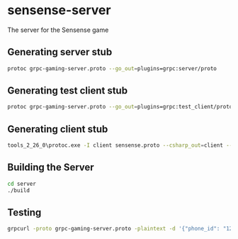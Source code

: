 # sensense-server
The server for the Sensense game

## Generating server stub

```bash
protoc grpc-gaming-server.proto --go_out=plugins=grpc:server/proto
```

## Generating test client stub

```bash
protoc grpc-gaming-server.proto --go_out=plugins=grpc:test_client/proto
```

## Generating client stub

```bash
tools_2_26_0\protoc.exe -I client sensense.proto --csharp_out=client --grpc_out=client --plugin=protoc-gen-grpc=tools_2_26_0\grpc_csharp_plugin.exe --proto_path=.
```

## Building the Server

```bash
cd server
./build
```

## Testing

```bash
grpcurl -proto grpc-gaming-server.proto -plaintext -d '{"phone_id": "12345"}' localhost:50051 GameService/StartGame
```